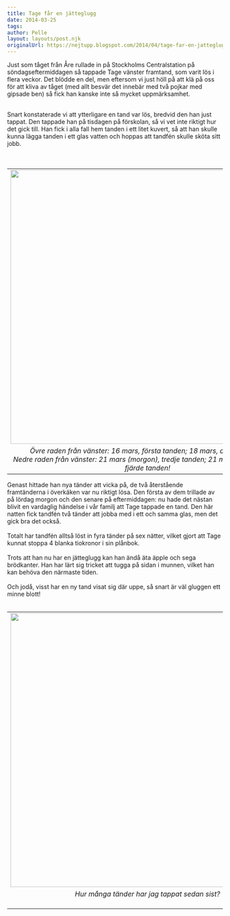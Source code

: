 ```yaml
---
title: Tage får en jätteglugg
date: 2014-03-25
tags: 	
author: Pelle
layout: layouts/post.njk
originalUrl: https://nejtupp.blogspot.com/2014/04/tage-far-en-jatteglugg.html
---
```


Just som tåget från Åre rullade in på Stockholms Centralstation på söndagseftermiddagen så tappade Tage vänster framtand, som varit lös i flera veckor. Det blödde en del, men eftersom vi just höll på att klä på oss för att kliva av tåget (med allt besvär det innebär med två pojkar med gipsade ben) så fick han kanske inte så mycket uppmärksamhet.<br><div class="separator" style="clear: both; text-align: center;"><br></div>Snart konstaterade vi att ytterligare en tand var lös, bredvid den han just tappat. Den tappade han på tisdagen på förskolan, så vi vet inte riktigt hur det gick till. Han fick i alla fall hem tanden i ett litet kuvert, så att han skulle kunna lägga tanden i ett glas vatten och hoppas att tandfén skulle sköta sitt jobb.<br><br><i style="font-size: 13px; text-align: center;"></i><br><table align="center" cellpadding="0" cellspacing="0" class="tr-caption-container" style="margin-left: auto; margin-right: auto; text-align: center;"><tbody><tr><td style="text-align: center;"><img src="../../../../img/Tages_glugg.jpg" height="640" width="640"></td></tr><tr><td class="tr-caption" style="text-align: center;"><i>Övre raden från vänster: 16 mars, första tanden; 18 mars, andra tanden.<br>Nedre raden från vänster: 21 mars (morgon), tredje tanden; 21 mars (eftermiddag) fjärde tanden!</i></td></tr></tbody></table>Genast hittade han nya tänder att vicka på, de två återstående framtänderna i överkäken var nu riktigt lösa. Den första av dem trillade av på lördag morgon och den senare på eftermiddagen: nu hade det nästan blivit en vardaglig händelse i vår familj att Tage tappade en tand. Den här natten fick tandfén två tänder att jobba med i ett och samma glas, men det gick bra det också.<br><br>Totalt har tandfén alltså löst in fyra tänder på sex nätter, vilket gjort att Tage kunnat stoppa 4 blanka tiokronor i sin plånbok.<br><br>Trots att han nu har en jätteglugg kan han ändå äta äpple och sega brödkanter. Han har lärt sig tricket att tugga på sidan i munnen, vilket han kan behöva den närmaste tiden.<br><br>Och jodå, visst har en ny tand visat sig där uppe, så snart är väl gluggen ett minne blott!<br><br><table align="center" cellpadding="0" cellspacing="0" class="tr-caption-container" style="margin-left: auto; margin-right: auto; text-align: center;"><tbody><tr><td style="text-align: center;"><img src="../../../../img/Tages+glugg-PERK4928.jpg" height="640" width="640"></td></tr><tr><td class="tr-caption" style="text-align: center;"><i>Hur många tänder har jag tappat sedan sist?</i><br><div class="separator" style="clear: both; text-align: center;"><i><br></i></div></td></tr></tbody></table>
